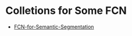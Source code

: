 # Colletions for Some FCN
- [FCN-for-Semantic-Segmentation](https://github.com/Gurupradeep/FCN-for-Semantic-Segmentation)
